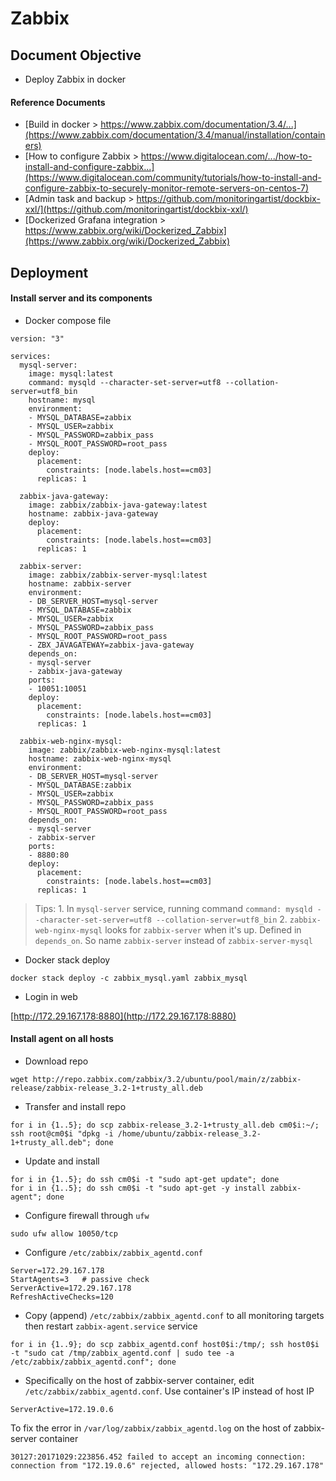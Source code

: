# Zabbix

## Document Objective
- Deploy Zabbix in docker

#### Reference Documents
- [Build in docker > https://www.zabbix.com/documentation/3.4/...](https://www.zabbix.com/documentation/3.4/manual/installation/containers)
- [How to configure Zabbix > https://www.digitalocean.com/.../how-to-install-and-configure-zabbix...](https://www.digitalocean.com/community/tutorials/how-to-install-and-configure-zabbix-to-securely-monitor-remote-servers-on-centos-7)
- [Admin task and backup > https://github.com/monitoringartist/dockbix-xxl/](https://github.com/monitoringartist/dockbix-xxl/)
- [Dockerized Grafana integration > https://www.zabbix.org/wiki/Dockerized_Zabbix](https://www.zabbix.org/wiki/Dockerized_Zabbix)

## Deployment

#### Install server and its components

- Docker compose file

```
version: "3"

services:
  mysql-server:
    image: mysql:latest
    command: mysqld --character-set-server=utf8 --collation-server=utf8_bin
    hostname: mysql
    environment:
    - MYSQL_DATABASE=zabbix
    - MYSQL_USER=zabbix
    - MYSQL_PASSWORD=zabbix_pass
    - MYSQL_ROOT_PASSWORD=root_pass
    deploy:
      placement:
        constraints: [node.labels.host==cm03]
      replicas: 1

  zabbix-java-gateway:
    image: zabbix/zabbix-java-gateway:latest
    hostname: zabbix-java-gateway
    deploy:
      placement:
        constraints: [node.labels.host==cm03]
      replicas: 1

  zabbix-server:
    image: zabbix/zabbix-server-mysql:latest
    hostname: zabbix-server
    environment:
    - DB_SERVER_HOST=mysql-server
    - MYSQL_DATABASE=zabbix
    - MYSQL_USER=zabbix
    - MYSQL_PASSWORD=zabbix_pass
    - MYSQL_ROOT_PASSWORD=root_pass
    - ZBX_JAVAGATEWAY=zabbix-java-gateway
    depends_on:
    - mysql-server
    - zabbix-java-gateway
    ports:
    - 10051:10051
    deploy:
      placement:
        constraints: [node.labels.host==cm03]
      replicas: 1

  zabbix-web-nginx-mysql:
    image: zabbix/zabbix-web-nginx-mysql:latest
    hostname: zabbix-web-nginx-mysql
    environment:
    - DB_SERVER_HOST=mysql-server
    - MYSQL_DATABASE:zabbix
    - MYSQL_USER=zabbix
    - MYSQL_PASSWORD=zabbix_pass
    - MYSQL_ROOT_PASSWORD=root_pass
    depends_on:
    - mysql-server
    - zabbix-server
    ports:
    - 8880:80
    deploy:
      placement:
        constraints: [node.labels.host==cm03]
      replicas: 1
```

> Tips:
> 1\. In ```mysql-server``` service, running command
> ```command: mysqld --character-set-server=utf8 --collation-server=utf8_bin```
> 2\. ```zabbix-web-nginx-mysql``` looks for ```zabbix-server``` when it's up. Defined in ```depends_on```. So name ```zabbix-server``` instead of ```zabbix-server-mysql```

- Docker stack deploy

```
docker stack deploy -c zabbix_mysql.yaml zabbix_mysql
```

- Login in web

[http://172.29.167.178:8880](http://172.29.167.178:8880)

#### Install agent on all hosts

- Download repo

```
wget http://repo.zabbix.com/zabbix/3.2/ubuntu/pool/main/z/zabbix-release/zabbix-release_3.2-1+trusty_all.deb
```

- Transfer and install repo

```
for i in {1..5}; do scp zabbix-release_3.2-1+trusty_all.deb cm0$i:~/; ssh root@cm0$i "dpkg -i /home/ubuntu/zabbix-release_3.2-1+trusty_all.deb"; done
```

- Update and install

```
for i in {1..5}; do ssh cm0$i -t "sudo apt-get update"; done
for i in {1..5}; do ssh cm0$i -t "sudo apt-get -y install zabbix-agent"; done
```

- Configure firewall through ```ufw```

```
sudo ufw allow 10050/tcp
```

- Configure ```/etc/zabbix/zabbix_agentd.conf```

```
Server=172.29.167.178
StartAgents=3   # passive check
ServerActive=172.29.167.178
RefreshActiveChecks=120
```

- Copy (append) ```/etc/zabbix/zabbix_agentd.conf``` to all monitoring targets then restart ```zabbix-agent.service``` service

```
for i in {1..9}; do scp zabbix_agentd.conf host0$i:/tmp/; ssh host0$i -t "sudo cat /tmp/zabbix_agentd.conf | sudo tee -a /etc/zabbix/zabbix_agentd.conf"; done
```

- Specifically on the host of zabbix-server container, edit ```/etc/zabbix/zabbix_agentd.conf```. Use container's IP instead of host IP

```
ServerActive=172.19.0.6
```

To fix the error in ```/var/log/zabbix/zabbix_agentd.log``` on the host of zabbix-server container

```
30127:20171029:223856.452 failed to accept an incoming connection: connection from "172.19.0.6" rejected, allowed hosts: "172.29.167.178"
```

